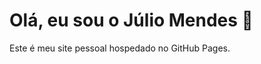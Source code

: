 <!DOCTYPE html>
<html lang="pt-BR">
<head>
  <meta charset="UTF-8">
  <title>Bem-vindo ao meu site!</title>
</head>
<body>
  <h1>Olá, eu sou o Júlio Mendes 👋</h1>
  <p>Este é meu site pessoal hospedado no GitHub Pages.</p>
</body>
</html>